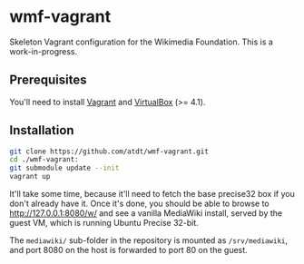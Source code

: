 wmf-vagrant
===========

Skeleton Vagrant configuration for the Wikimedia Foundation. This is
a work-in-progress.

## Prerequisites ##

You'll need to install [Vagrant][0] and [VirtualBox][1] (>= 4.1).

## Installation ##

```bash
git clone https://github.com/atdt/wmf-vagrant.git
cd ./wmf-vagrant:
git submodule update --init
vagrant up
```

It'll take some time, because it'll need to fetch the base precise32 box if you
don't already have it. Once it's done, you should be able to browse to
http://127.0.0.1:8080/w/ and see a vanilla MediaWiki install, served by the guest
VM, which is running Ubuntu Precise 32-bit.

The `mediawiki/` sub-folder in the repository is mounted as `/srv/mediawiki`,
and port 8080 on the host is forwarded to port 80 on the guest.

  [0]: http://vagrantup.com/v1/docs/getting-started/index.html
  [1]: https://www.virtualbox.org/wiki/Downloads
